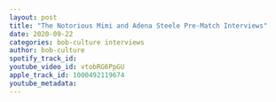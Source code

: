 ```yaml
---
layout: post
title: "The Notorious Mimi and Adena Steele Pre-Match Interviews"
date: 2020-09-22
categories: bob-culture interviews
author: bob-culture
spotify_track_id: 
youtube_video_id: vtobRG6PpGU
apple_track_id: 1000492119674
youtube_metadata: 
---
```

